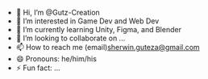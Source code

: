 - 👋 Hi, I’m @Gutz-Creation
- 👀 I’m interested in Game Dev and Web Dev
- 🌱 I’m currently learning Unity, Figma, and Blender
- 💞️ I’m looking to collaborate on ...
- 📫 How to reach me (email)sherwin.guteza@gmail.com
- 😄 Pronouns: he/him/his
- ⚡ Fun fact: ...

<!---
Gutz-Creation/Gutz-Creation is a ✨ special ✨ repository because its `README.md` (this file) appears on your GitHub profile.
You can click the Preview link to take a look at your changes.
--->
